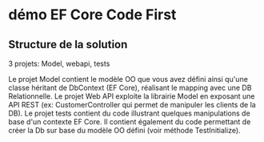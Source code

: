# démo EF Core Code First
## Structure de la solution
3 projets: Model, webapi, tests

Le projet Model contient le modèle OO que vous avez défini ainsi qu'une classe héritant de DbContext (EF Core), réalisant le mapping avec une DB Relationnelle. 
Le projet Web API exploite la librairie Model en exposant une API REST (ex: CustomerController qui permet de manipuler les clients de la DB).
Le projet tests contient du code illustrant quelques manipulations de base d'un contexte EF Core. Il contient également du code permettant de créer la Db sur base du modèle OO défini (voir méthode TestInitialize).

